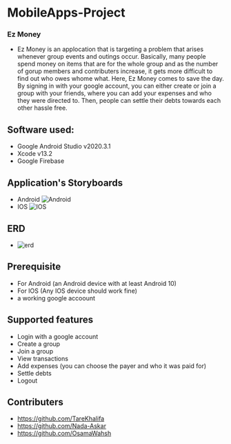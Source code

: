 # MobileApps-Project

### Ez Money
- Ez Money is an applocation that is targeting a problem that arises whenever group events and outings occur. Basically, many people spend money on items that are for the whole group and as the number of gorup members and contributers increase, it gets more difficult to find out who owes whome what. Here, Ez Money comes to save the day. By signing in with your google account, you can either create or join a group with your friends, where you can add your expenses and who they were directed to. Then, people can settle their debts towards each other hassle free.

## Software used:
* Google Android Studio v2020.3.1
* Xcode v13.2
* Google Firebase

## Application's Storyboards
- Android
![Android](https://github.com/TareKhalifa/MobileApps-Project/blob/master/Pictures/Android%20storyboard.png?raw=true)
- IOS
![IOS](https://github.com/TareKhalifa/MobileApps-Project/blob/master/Pictures/IOS%20storyboard.png?raw=true) 

## ERD
- ![erd](https://github.com/TareKhalifa/MobileApps-Project/blob/master/Pictures/df309d9a-9126-4bd5-b95e-7174c2e75096.jfif)

## Prerequisite
- For Android (an Android device with at least Android 10)
- For IOS (Any IOS device should work fine)
- a working google accoount

## Supported features
- Login with a google account
- Create a group
- Join a group
- View transactions
- Add expenses (you can choose the payer and who it was paid for)
- Settle debts
- Logout


## Contributers
- https://github.com/TareKhalifa
- https://github.com/Nada-Askar
- https://github.com/OsamaWahsh
